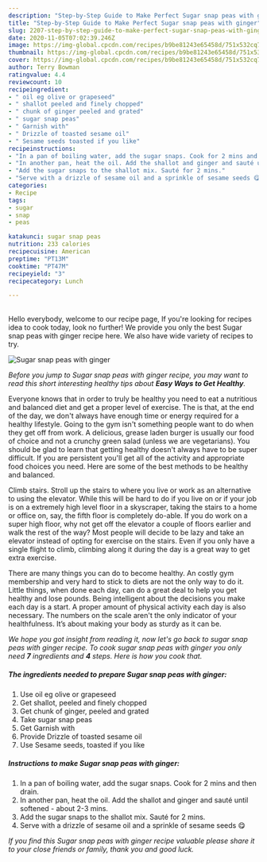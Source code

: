 ```yaml
---
description: "Step-by-Step Guide to Make Perfect Sugar snap peas with ginger"
title: "Step-by-Step Guide to Make Perfect Sugar snap peas with ginger"
slug: 2207-step-by-step-guide-to-make-perfect-sugar-snap-peas-with-ginger
date: 2020-11-05T07:02:39.246Z
image: https://img-global.cpcdn.com/recipes/b9be81243e65458d/751x532cq70/sugar-snap-peas-with-ginger-recipe-main-photo.jpg
thumbnail: https://img-global.cpcdn.com/recipes/b9be81243e65458d/751x532cq70/sugar-snap-peas-with-ginger-recipe-main-photo.jpg
cover: https://img-global.cpcdn.com/recipes/b9be81243e65458d/751x532cq70/sugar-snap-peas-with-ginger-recipe-main-photo.jpg
author: Terry Bowman
ratingvalue: 4.4
reviewcount: 10
recipeingredient:
- " oil eg olive or grapeseed"
- " shallot peeled and finely chopped"
- " chunk of ginger peeled and grated"
- " sugar snap peas"
- " Garnish with"
- " Drizzle of toasted sesame oil"
- " Sesame seeds toasted if you like"
recipeinstructions:
- "In a pan of boiling water, add the sugar snaps. Cook for 2 mins and then drain."
- "In another pan, heat the oil. Add the shallot and ginger and sauté until softened - about 2-3 mins."
- "Add the sugar snaps to the shallot mix. Sauté for 2 mins."
- "Serve with a drizzle of sesame oil and a sprinkle of sesame seeds 😋"
categories:
- Recipe
tags:
- sugar
- snap
- peas

katakunci: sugar snap peas 
nutrition: 233 calories
recipecuisine: American
preptime: "PT13M"
cooktime: "PT47M"
recipeyield: "3"
recipecategory: Lunch

---
```

<br>
Hello everybody, welcome to our recipe page, If you're looking for recipes idea to cook today, look no further! We provide you only the best Sugar snap peas with ginger recipe here. We also have wide variety of recipes to try.
<br>


![Sugar snap peas with ginger](https://img-global.cpcdn.com/recipes/b9be81243e65458d/751x532cq70/sugar-snap-peas-with-ginger-recipe-main-photo.jpg)

<i>Before you jump to Sugar snap peas with ginger recipe, you may want to read this short interesting healthy tips about <strong>Easy Ways to Get Healthy</strong>.</i>

Everyone knows that in order to truly be healthy you need to eat a nutritious and balanced diet and get a proper level of exercise. The  is that, at the end of the day, we don't always have enough time or energy required for a healthy lifestyle. Going to the gym isn't something people want to do when they get off from work. A delicious, grease laden burger is usually our food of choice and not a crunchy green salad (unless we are vegetarians). You should be glad to learn that getting healthy doesn't always have to be super difficult. If you are persistent you'll get all of the activity and appropriate food choices you need. Here are some of the best methods to be healthy and balanced.

Climb stairs. Stroll up the stairs to where you live or work as an alternative to using the elevator. While this will be hard to do if you live on or if your job is on a extremely high level floor in a skyscraper, taking the stairs to a home or office on, say, the fifth floor is completely do-able. If you do work on a super high floor, why not get off the elevator a couple of floors earlier and walk the rest of the way? Most people will decide to be lazy and take an elevator instead of opting for exercise on the stairs. Even if you only have a single flight to climb, climbing along it during the day is a great way to get extra exercise. 

There are many things you can do to become healthy. An costly gym membership and very hard to stick to diets are not the only way to do it. Little things, when done each day, can do a great deal to help you get healthy and lose pounds. Being intelligent about the decisions you make each day is a start. A proper amount of physical activity each day is also necessary. The numbers on the scale aren't the only indicator of your healthfulness. It’s about making your body as sturdy as it can be. 


<i>We hope you got insight from reading it, now let's go back to sugar snap peas with ginger recipe. To cook sugar snap peas with ginger you only need <strong>7</strong> ingredients and <strong>4</strong> steps. Here is how you cook that.
</i>

##### The ingredients needed to prepare Sugar snap peas with ginger:

1. Use  oil eg olive or grapeseed
1. Get  shallot, peeled and finely chopped
1. Get  chunk of ginger, peeled and grated
1. Take  sugar snap peas
1. Get  Garnish with
1. Provide  Drizzle of toasted sesame oil
1. Use  Sesame seeds, toasted if you like


##### Instructions to make Sugar snap peas with ginger:

1. In a pan of boiling water, add the sugar snaps. Cook for 2 mins and then drain.
1. In another pan, heat the oil. Add the shallot and ginger and sauté until softened - about 2-3 mins.
1. Add the sugar snaps to the shallot mix. Sauté for 2 mins.
1. Serve with a drizzle of sesame oil and a sprinkle of sesame seeds 😋


<i>If you find this Sugar snap peas with ginger recipe valuable please share it to your close friends or family, thank you and good luck.</i>

